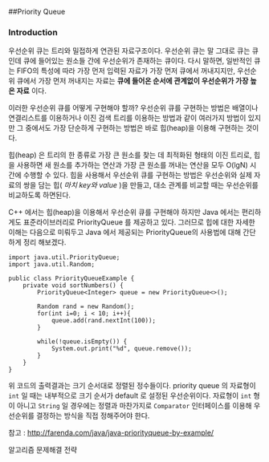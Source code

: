 ##Priority Queue

### Introduction

우선순위 큐는 트리와 밀접하게 연관된 자료구조이다. 우선순위 큐는 말 그대로 큐는 큐인데 큐에 들어있는 원소들 간에 우선순위가 존재하는 큐이다. 다시 말하면, 일반적인 큐는 FIFO의 특성에 따라 가장 먼저 입력된 자료가 가장 먼저 큐에서 꺼내지지만, 우선순위 큐에서 가장 먼저 꺼내지는 자료는 **큐에 들어온 순서에 관계없이 우선순위가 가장 높은 자료** 이다. 


이러한 우선순위 큐를 어떻게 구현해야 할까? 우선순위 큐를 구현하는 방법은 배열이나 연결리스트를 이용하거나 이진 검색 트리를 이용하는 방법과 같이 여러가지 방법이 있지만 그 중에서도 가장 단순하게 구현하는 방법은 바로 힙(heap)을 이용해 구현하는 것이다.


힙(heap) 은 트리의 한 종류로 가장 큰 원소를 찾는 데 최적화된 형태의 이진 트리로, 힙을 사용하면 새 원소를 추가하는 연산과 가장 큰 원소를 꺼내는 연산을 모두 O(lgN) 시간에 수행할 수 있다. 힙을 사용해서 우선순위 큐를 구현하는 방법은 우선순위와 실제 자료의 쌍을 담는 힙( *마치 key와 value* )을 만들고, 대소 관계를 비교할 때는 우선순위를 비교하도록 하면된다. 


C++ 에서는 힙(heap)을 이용해서 우선순위 큐를 구현해야 하지만 Java 에서는 편리하게도 표준라이브러리로 PriorityQueue 를 제공하고 있다. 그러므로 힙에 대한 자세한 이해는 다음으로 미뤄두고 Java 에서 제공되는 PriorityQueue의 사용법에 대해 간단하게 정리 해보겠다. 

```
import java.util.PriorityQueue;
import java.util.Random;

public class PriorityQueueExample {
    private void sortNumbers() {
        PriorityQueue<Integer> queue = new PriorityQueue<>();

        Random rand = new Random();
        for(int i=0; i < 10; i++){
            queue.add(rand.nextInt(100));
        }

        while(!queue.isEmpty()) {
            System.out.print("%d", queue.remove());
        }
    }
}
```

위 코드의 출력결과는 크기 순서대로 정렬된 정수들이다. priority queue 의 자료형이 `int` 일 때는 내부적으로  크기 순서가 default 로 설정된 우선순위이다. 자료형이    `int` 형이 아니고 `String` 일 경우에는 정렬과 마찬가지로 `Comparator` 인터페이스를 이용해 우선순위를 결정하는 방식을 직접 정해주어야 한다.


참고 : http://farenda.com/java/java-priorityqueue-by-example/


알고리즘 문제해결 전략